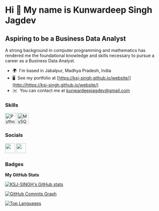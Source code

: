 Hi 👋 My name is Kunwardeep Singh Jagdev
========================================

Aspiring to be a Business Data Analyst
--------------------------------------

A strong background in computer programming and mathematics has rendered me the foundational knowledge and skills necessary to pursue a career as a Business Data Analyst.

* 🌍  I'm based in Jabalpur, Madhya Pradesh, India
* 🖥️  See my portfolio at [https://ksj-singh.github.io/website/](http://https://ksj-singh.github.io/website/)
* ✉️  You can contact me at [kunwardeepjagdev@gmail.com](mailto:kunwardeepjagdev@gmail.com)

### Skills

<p align="left">
<a href="https://www.python.org/" target="_blank" rel="noreferrer"><img src="https://raw.githubusercontent.com/danielcranney/readme-generator/main/public/icons/skills/python-colored.svg" width="36" height="36" alt="Python" /></a>
<a href="https://www.mysql.com/" target="_blank" rel="noreferrer"><img src="https://raw.githubusercontent.com/danielcranney/readme-generator/main/public/icons/skills/mysql-colored.svg" width="36" height="36" alt="MySQL" /></a>
</p>


### Socials

<p align="left"> <a href="https://www.github.com/KSJ-SINGH" target="_blank" rel="noreferrer"><img src="https://raw.githubusercontent.com/danielcranney/readme-generator/main/public/icons/socials/github.svg" width="32" height="32" /></a> <a href="https://www.linkedin.com/in/kunwardeepsinghjagdev/" target="_blank" rel="noreferrer"><img src="https://raw.githubusercontent.com/danielcranney/readme-generator/main/public/icons/socials/linkedin.svg" width="32" height="32" /></a></p>

### Badges

<b>My GitHub Stats</b>

<a href="http://www.github.com/KSJ-SINGH"><img src="https://github-readme-stats.vercel.app/api?username=KSJ-SINGH&show_icons=true&hide=&count_private=true&title_color=0891b2&text_color=ffffff&icon_color=0891b2&bg_color=1c1917&hide_border=true&show_icons=true" alt="KSJ-SINGH's GitHub stats" /></a>

<a href="http://www.github.com/KSJ-SINGH"><img src="https://activity-graph.herokuapp.com/graph?username=KSJ-SINGH&bg_color=1c1917&color=ffffff&line=0891b2&point=ffffff&area_color=1c1917&area=true&hide_border=true&custom_title=GitHub%20Commits%20Graph" alt="GitHub Commits Graph" /></a>

<a href="https://github.com/KSJ-SINGH" align="left"><img src="https://github-readme-stats.vercel.app/api/top-langs/?username=KSJ-SINGH&langs_count=10&title_color=0891b2&text_color=ffffff&icon_color=0891b2&bg_color=1c1917&hide_border=true&locale=en&custom_title=Top%20%Languages" alt="Top Languages" /></a>
